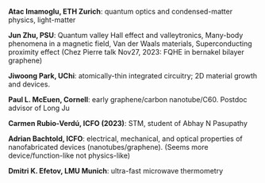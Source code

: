 **Atac Imamoglu, ETH Zurich**: quantum optics and condensed-​matter physics, light-matter

**Jun Zhu, PSU**: Quantum valley Hall effect and valleytronics, Many-body phenomena in a magnetic field, Van der Waals materials, Superconducting proximity effect (Chez Pierre talk Nov27, 2023: FQHE in bernakel bilayer graphene)

**Jiwoong Park, UChi**: atomically-thin integrated circuitry; 2D material growth and devices.

**Paul L. McEuen, Cornell**: early graphene/carbon nanotube/C60. Postdoc advisor of Long Ju

**Carmen Rubio-Verdú, ICFO (2023)**: STM, student of Abhay N Pasupathy

**Adrian Bachtold, ICFO**: electrical, mechanical, and optical properties of nanofabricated devices (nanotubes/graphene). (Seems more device/function-like not physics-like)

**Dmitri K. Efetov, LMU Munich**: ultra-fast microwave thermometry